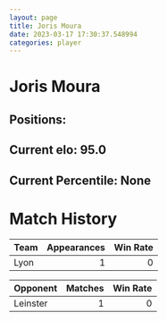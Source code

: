 ```yaml
---  
layout: page  
title: Joris Moura  
date: 2023-03-17 17:30:37.548994  
categories: player  
---
```

# Joris Moura

## Positions: 

## Current elo: 95.0

## Current Percentile: None

# Match History


| Team   |   Appearances |   Win Rate |
|:-------|--------------:|-----------:|
| Lyon   |             1 |          0 |

| Opponent   |   Matches |   Win Rate |
|:-----------|----------:|-----------:|
| Leinster   |         1 |          0 |
